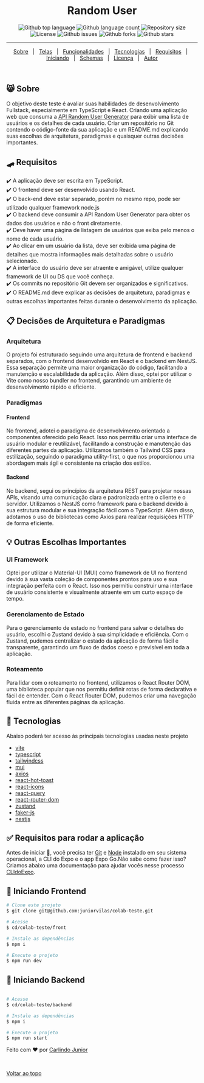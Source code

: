 <h1  id="top" align="center">Random User </h1>

<p align="center">
  <img alt="Github top language" src="https://img.shields.io/github/languages/top/juniorvilas/colab-teste?color=56BEB8">

  <img alt="Github language count" src="https://img.shields.io/github/languages/count/juniorvilas/colab-teste?color=56BEB8">

  <img alt="Repository size" src="https://img.shields.io/github/repo-size/juniorvilas/colab-teste?color=56BEB8">

  <img alt="License" src="https://img.shields.io/github/license/juniorvilas/colab-teste?color=56BEB8">

  <img alt="Github issues" src="https://img.shields.io/github/issues/juniorvilas/colab-teste?color=56BEB8" />

  <img alt="Github forks" src="https://img.shields.io/github/forks/juniorvilas/colab-teste?color=56BEB8" />

  <img alt="Github stars" src="https://img.shields.io/github/stars/juniorvilas/colab-teste?color=56BEB8" />
</p>

<hr>

<p align="center">
  <a href="#-sobre">Sobre</a> &#xa0; | &#xa0;
  <a href="#telas-da-aplicação">Telas</a> &#xa0; | &#xa0;
  <a href="#skateboard-funcionalidades">Funcionalidades</a> &#xa0; | &#xa0;
  <a href="#rocket-tecnologias">Tecnologias</a> &#xa0; | &#xa0;
  <a href="#white_check_mark-requisitos-para-rodar-a-aplicação">Requisitos</a> &#xa0; | &#xa0;
  <a href="#checkered_flag-iniciando">Iniciando</a> &#xa0; | &#xa0;
  <a href="#-configurações-adicionais-ao-projeto">Schemas</a> &#xa0; | &#xa0;
  <a href="#memo-licença">Licença</a> &#xa0; | &#xa0;
  <a href="https://github.com/juniorvilas" target="_blank">Autor</a>
</p>

<br>

## 😸 Sobre

O objetivo deste teste é avaliar suas habilidades de desenvolvimento
Fullstack, especialmente em TypeScript e React. Criando
uma aplicação web que consuma a <a href="https://github.com/juniorvilas" target="_blank">API Random User Generator</a>  para exibir
uma lista de usuários e os detalhes de cada usuário. Criar um
repositório no Git contendo o código-fonte da sua aplicação e um
README.md explicando suas escolhas de arquitetura, paradigmas e
quaisquer outras decisões importantes.

## :skateboard: Requisitos

:heavy_check_mark: A aplicação deve ser escrita em TypeScript.  
:heavy_check_mark: O frontend deve ser desenvolvido usando React.  
:heavy_check_mark: O back-end deve estar separado, porém no mesmo repo, pode ser
utilizado qualquer framework node.js  
:heavy_check_mark: O backend deve consumir a API Random User Generator para obter
os dados dos usuários e não o front diretamente.  
:heavy_check_mark: Deve haver uma página de listagem de usuários que exiba pelo
menos o nome de cada usuário.  
:heavy_check_mark: Ao clicar em um usuário da lista, deve ser exibida uma página de
detalhes que mostra informações mais detalhadas sobre o usuário
selecionado.  
:heavy_check_mark: A interface do usuário deve ser atraente e amigável, utilize qualquer
framework de UI ou DS que você conheça.  
:heavy_check_mark: Os commits no repositório Git devem ser organizados e
significativos.  
:heavy_check_mark: O README.md deve explicar as decisões de arquitetura, paradigmas
e outras escolhas importantes feitas durante o desenvolvimento da
aplicação.  

## :clipboard: Decisões de Arquitetura e Paradigmas

### Arquitetura

O projeto foi estruturado seguindo uma arquitetura de frontend e backend separados, com o frontend desenvolvido em React e o backend em NestJS. Essa separação permite uma maior organização do código, facilitando a manutenção e escalabilidade da aplicação. Além disso, optei por utilizar o Vite como nosso bundler no frontend, garantindo um ambiente de desenvolvimento rápido e eficiente.

### Paradigmas

#### Frontend

No frontend, adotei o paradigma de desenvolvimento orientado a componentes oferecido pelo React. Isso nos permitiu criar uma interface de usuário modular e reutilizável, facilitando a construção e manutenção das diferentes partes da aplicação. Utilizamos também o Tailwind CSS para estilização, seguindo o paradigma utility-first, o que nos proporcionou uma abordagem mais ágil e consistente na criação dos estilos.

#### Backend

No backend, segui os princípios da arquitetura REST para projetar nossas APIs, visando uma comunicação clara e padronizada entre o cliente e o servidor. Utilizamos o NestJS como framework para o backend devido à sua estrutura modular e sua integração fácil com o TypeScript. Além disso, adotamos o uso de bibliotecas como Axios para realizar requisições HTTP de forma eficiente.

## :bulb: Outras Escolhas Importantes

### UI Framework

Optei por utilizar o Material-UI (MUI) como framework de UI no frontend devido à sua vasta coleção de componentes prontos para uso e sua integração perfeita com o React. Isso nos permitiu construir uma interface de usuário consistente e visualmente atraente em um curto espaço de tempo.

### Gerenciamento de Estado

Para o gerenciamento de estado no frontend para salvar o detalhes do usuário, escolhi o Zustand devido à sua simplicidade e eficiência. Com o Zustand, pudemos centralizar o estado da aplicação de forma fácil e transparente, garantindo um fluxo de dados coeso e previsível em toda a aplicação.

### Roteamento

Para lidar com o roteamento no frontend, utilizamos o React Router DOM, uma biblioteca popular que nos permitiu definir rotas de forma declarativa e fácil de entender. Com o React Router DOM, pudemos criar uma navegação fluida entre as diferentes páginas da aplicação.

## :rocket: Tecnologias

Abaixo poderá ter acesso às principais tecnologias usadas neste projeto

- [vite](https://vitejs.dev/)
- [typescript](https://www.typescriptlang.org/)
- [tailwindcss](https://tailwindcss.com/)
- [mui](https://mui.com/)
- [axios](https://axios-http.com/ptbr/docs/intro)
- [react-hot-toast](https://react-hot-toast.com/)
- [react-icons](https://react-hot-toast.com/)
- [react-query](https://tanstack.com/query/v3/)
- [react-router-dom](https://github.com/remix-run/react-router#readme%5C)
- [zustand](https://zustand-demo.pmnd.rs/)
- [faker-js](https://fakerjs.dev/)
- [nestjs](https://docs.nestjs.com/)

## :white_check_mark: Requisitos para rodar a aplicação

Antes de iniciar :checkered_flag:, você precisa ter [Git](https://git-scm.com) e [Node](https://nodejs.org/en/) instalado em seu sistema operacional, a CLI do Expo e o app Expo Go.Não sabe como fazer isso? Criamos abaixo uma documentação para ajudar vocês nesse processo [CLIdoExpo](https://efficient-sloth-d85.notion.site/Instalando-Expo-a4042eaea57d40fabeeaa2e462424ff0).

## :checkered_flag: Iniciando Frontend

```bash
# Clone este projeto
$ git clone git@github.com:juniorvilas/colab-teste.git

# Acesse
$ cd/colab-teste/front

# Instale as dependências
$ npm i

# Execute o projeto
$ npm run dev
```

## :checkered_flag: Iniciando Backend 

```bash

# Acesse
$ cd/colab-teste/backend

# Instale as dependências
$ npm i

# Execute o projeto
$ npm run start
```


Feito com :heart: por <a href="https://github.com/juniorvilas" target="_blank">Carlindo Junior</a>

&#xa0;

<a href="#top">Voltar ao topo</a>
